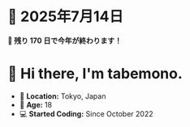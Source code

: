   # 📅 2025年7月14日
  **🎯 残り 170 日で今年が終わります！**
  
  # 👋 Hi there, I'm tabemono.

  - 🏡 **Location:** Tokyo, Japan  
  - 🎂 **Age:** 18  
  - 💻 **Started Coding:** Since October 2022  
  
